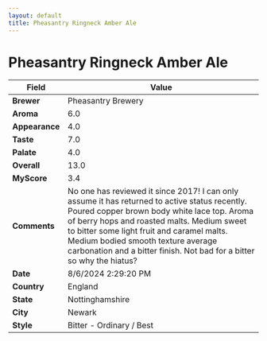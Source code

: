 ```yaml
---
layout: default
title: Pheasantry Ringneck Amber Ale
---
```


# Pheasantry Ringneck Amber Ale

| Field         | Value                                                                                                   |
|---------------|---------------------------------------------------------------------------------------------------------|
| **Brewer**    | Pheasantry Brewery                                                                                        |
| **Aroma**     | 6.0                                                                                         |
| **Appearance**| 4.0                                                                                    |
| **Taste**     | 7.0                                                                                         |
| **Palate**    | 4.0                                                                                        |
| **Overall**   | 13.0                                                                                       |
| **MyScore**   | 3.4                                                                                       |
| **Comments**  | No one has reviewed it since 2017! I can only assume it has returned to active status recently.  Poured copper brown body white lace top.  Aroma of berry hops and roasted malts.  Medium sweet to bitter some light fruit and caramel malts.  Medium bodied smooth texture average carbonation and a bitter finish.  Not bad for a bitter so why the hiatus?                                                                                      |
| **Date**      | 8/6/2024 2:29:20 PM                                                                                          |
| **Country**   | England                                                                                       |
| **State**     | Nottinghamshire                                                                                         |
| **City**      | Newark                                                                                          |
| **Style**     | Bitter - Ordinary / Best                                                                                         |
